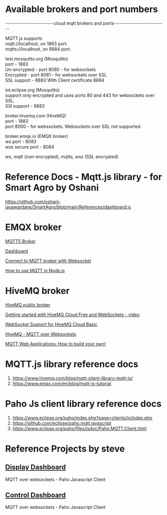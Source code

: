 # Available brokers and port numbers

  ------------------------cloud mqtt brokers and ports--------------------------<br/>

  MQTT.js supports<br/>
      mqtt://localhost, on 1883 port.<br/>
      mqtts://localhost, on 8884 port.<br/>

  test.mosquitto.org (Mosquitto)<br/>
      port - 1883<br/>
      Un-encrypted - port 8080 - for websockets<br/>
      Encrypted - port 8081 - for websockets over SSL<br/>
      SSL support - 8883 With Client certificate 8884<br/>

  iot.eclipse.org (Mosquitto)<br/>
      support only encrypted and uses ports 80 and 443 for websockets over SSL.<br/>
      SSl support - 8883<br/>

  broker.hivemq.com (HiveMQ)<br/>
      port - 1883<br/>
      port 8000 - for websockets. Websockets over SSL not supported.<br/>
      
  broker.emqx.io (EMQX broker)<br/>
      ws port - 8083<br/>
      wss secure port - 8084<br/>
      
  ws, mqtt (non-encrypted), mqtts, wss (SSL encrypted) <br/>

# Reference Docs - Mqtt.js library - for Smart Agro by Oshani
https://github.com/oshani-jayawardane/SmartAgro/blob/main/References/dashboard.js

# EMQX broker
[MQTT5 Broker](https://www.emqx.com/en/mqtt/public-mqtt5-broker) <br/>

[Dashboard](http://tools.emqx.io/recent_connections) <br/>

[Connect to MQTT broker with Websocket](https://www.emqx.com/en/blog/connect-to-mqtt-broker-with-websocket) <br/>

[How to use MQTT in Node.js](https://www.emqx.com/en/blog/how-to-use-mqtt-in-nodejs) <br/>

# HiveMQ broker
[HiveMQ public broker](https://www.hivemq.com/public-mqtt-broker/) <br/>

[Getting started with HiveMQ Cloud Free and WebSockets - video](https://www.youtube.com/watch?v=2LZNsRMx8Wg) <br/>

[WebSocket Support for HiveMQ Cloud Basic](https://www.hivemq.com/blog/websocket-support-for-hivemq-cloud-basic/)<br/>

[HiveMQ - MQTT over Websockets](https://www.hivemq.com/blog/mqtt-over-websockets-with-hivemq/) <br/>

[MQTT Web Applications: How to build your own!](https://www.hivemq.com/blog/build-javascript-mqtt-web-application/)<br/>

# MQTT.js library reference docs
  1. https://www.hivemq.com/blog/mqtt-client-library-mqtt-js/
  2. https://www.emqx.com/en/blog/mqtt-js-tutorial

# Paho Js client library reference docs
  1. https://www.eclipse.org/paho/index.php?page=clients/js/index.php 
  2. https://github.com/eclipse/paho.mqtt.javascript
  3. https://www.eclipse.org/paho/files/jsdoc/Paho.MQTT.Client.html 

# Reference Projects by steve

## [Display Dashboard](https://github.com/oshani-jayawardane/SmartAgro/blob/main/References/web-page-mqtt-display-dashbaord.htm)
MQTT over websockets - Paho Javascript Client

## [Control Dashboard](https://github.com/oshani-jayawardane/SmartAgro/blob/main/References/web-page-mqtt-control-dashbaord.htm)
MQTT over websockets - Paho Javascript Client





